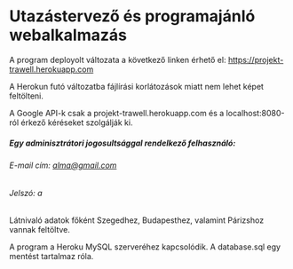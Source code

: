 # Utazástervező és programajánló webalkalmazás

A program deployolt változata a következő linken érhető el: https://projekt-trawell.herokuapp.com

A Herokun futó változatba fájlírási korlátozások miatt nem lehet képet feltölteni.

A Google API-k csak a projekt-trawell.herokuapp.com és a localhost:8080-ról érkező kéréseket szolgálják ki.


##### Egy adminisztrátori jogosultsággal rendelkező felhasználó:

###### E-mail cím: alma@gmail.com

###### Jelszó: a

Látnivaló adatok főként Szegedhez, Budapesthez, valamint Párizshoz vannak feltöltve.

A program a Heroku MySQL szerveréhez kapcsolódik. A database.sql egy mentést tartalmaz róla.

